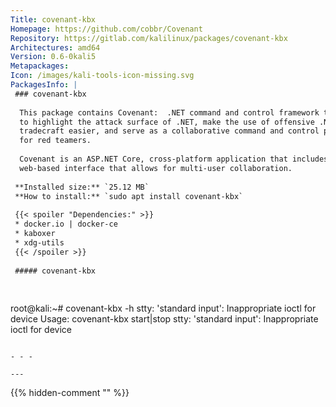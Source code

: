 ```yaml
---
Title: covenant-kbx
Homepage: https://github.com/cobbr/Covenant
Repository: https://gitlab.com/kalilinux/packages/covenant-kbx
Architectures: amd64
Version: 0.6-0kali5
Metapackages: 
Icon: /images/kali-tools-icon-missing.svg
PackagesInfo: |
 ### covenant-kbx
 
  This package contains Covenant:  .NET command and control framework that aims
  to highlight the attack surface of .NET, make the use of offensive .NET
  tradecraft easier, and serve as a collaborative command and control platform
  for red teamers.
   
  Covenant is an ASP.NET Core, cross-platform application that includes a
  web-based interface that allows for multi-user collaboration.
 
 **Installed size:** `25.12 MB`  
 **How to install:** `sudo apt install covenant-kbx`  
 
 {{< spoiler "Dependencies:" >}}
 * docker.io | docker-ce
 * kaboxer 
 * xdg-utils
 {{< /spoiler >}}
 
 ##### covenant-kbx
 
 
 ```
 root@kali:~# covenant-kbx -h
 stty: 'standard input': Inappropriate ioctl for device
 Usage: covenant-kbx start|stop
 stty: 'standard input': Inappropriate ioctl for device
 ```
 
 - - -
 
---
```

{{% hidden-comment "<!--Do not edit anything above this line-->" %}}
